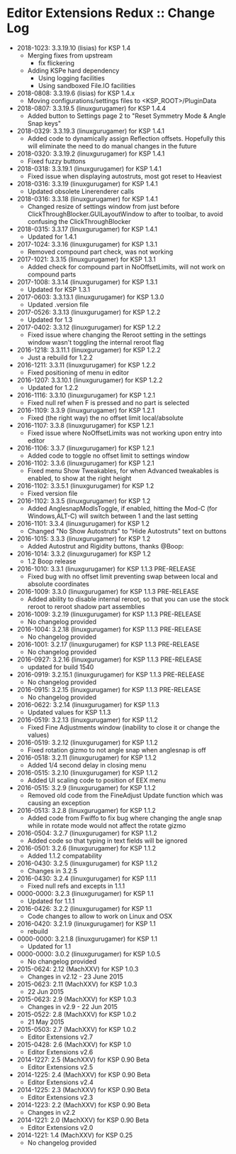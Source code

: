# Editor Extensions Redux :: Change Log

* 2018-1023: 3.3.19.10 (lisias) for KSP 1.4
	+ Merging fixes from upstream
		- fix flickering
	+ Adding KSPe hard dependency
		- Using logging facilities
		- Using sandboxed File.IO facilities
* 2018-0808: 3.3.19.6 (lisias) for KSP 1.4.x
	+ Moving configurations/settings files to <KSP_ROOT>/PluginData 
* 2018-0807: 3.3.19.5 (linuxgurugamer) for KSP 1.4.4
	+ Added button to Settings page 2 to "Reset Symmetry Mode & Angle Snap keys"
* 2018-0329: 3.3.19.3 (linuxgurugamer) for KSP 1.4.1
	+ Added code to dynamically assign Reflection offsets.  Hopefully this will eliminate the need to do manual changes in the future
* 2018-0320: 3.3.19.2 (linuxgurugamer) for KSP 1.4.1
	+ Fixed fuzzy buttons
* 2018-0318: 3.3.19.1 (linuxgurugamer) for KSP 1.4.1
	+ Fixed issue when displaying autostruts, most got reset to Heaviest
* 2018-0316: 3.3.19 (linuxgurugamer) for KSP 1.4.1
	+ Updated obsolete Linerenderer calls
* 2018-0316: 3.3.18 (linuxgurugamer) for KSP 1.4.1
	+ Changed resize of settings window from just before ClickThroughBlocker.GUILayoutWindow to after to toolbar, to avoid confusing the ClickThroughBlocker
* 2018-0315: 3.3.17 (linuxgurugamer) for KSP 1.4.1
	+ Updated for 1.4.1
* 2017-1024: 3.3.16 (linuxgurugamer) for KSP 1.3.1
	+ Removed compound part check, was not working
* 2017-1021: 3.3.15 (linuxgurugamer) for KSP 1.3.1
	+ Added check for compound part in NoOffsetLimits, will not work on compound parts
* 2017-1008: 3.3.14 (linuxgurugamer) for KSP 1.3.1
	+ Updated for KSP 1.3.1
* 2017-0603: 3.3.13.1 (linuxgurugamer) for KSP 1.3.0
	+ Updated .version file
* 2017-0526: 3.3.13 (linuxgurugamer) for KSP 1.2.2
	+ Updated for 1.3
* 2017-0402: 3.3.12 (linuxgurugamer) for KSP 1.2.2
	+ Fixed issue where changing the Reroot setting in the settings window wasn't toggling the internal reroot flag
* 2016-1218: 3.3.11.1 (linuxgurugamer) for KSP 1.2.2
	+ Just a rebuild for 1.2.2
* 2016-1211: 3.3.11 (linuxgurugamer) for KSP 1.2.2
	+ Fixed positioning of menu in editor
* 2016-1207: 3.3.10.1 (linuxgurugamer) for KSP 1.2.2
	+ Updated for 1.2.2
* 2016-1116: 3.3.10 (linuxgurugamer) for KSP 1.2.1
	+ Fixed null ref when F is pressed and no part is selected
* 2016-1109: 3.3.9 (linuxgurugamer) for KSP 1.2.1
	+ Fixed (the right way) the no offset limit local/absolute
* 2016-1107: 3.3.8 (linuxgurugamer) for KSP 1.2.1
	+ Fixed issue where NoOffsetLimits was not working upon entry into editor
* 2016-1106: 3.3.7 (linuxgurugamer) for KSP 1.2.1
	+ Added code to toggle no offset limit to settings window
* 2016-1102: 3.3.6 (linuxgurugamer) for KSP 1.2.1
	+ Fixed  menu Show Tweakables, for when Advanced tweakables is enabled, to show at the right height
* 2016-1102: 3.3.5.1 (linuxgurugamer) for KSP 1.2
	+ Fixed version file
* 2016-1102: 3.3.5 (linuxgurugamer) for KSP 1.2
	+ Added AnglesnapModIsToggle, if enabled, hitting the Mod-C (for Windows,ALT-C) will switch between 1 and the last setting
* 2016-1101: 3.3.4 (linuxgurugamer) for KSP 1.2
	+ Changed "No Show Autostruts" to "Hide Autostruts" text on buttons
* 2016-1015: 3.3.3 (linuxgurugamer) for KSP 1.2
	+ Added Autostrut and Rigidity buttons, thanks @Boop:
* 2016-1014: 3.3.2 (linuxgurugamer) for KSP 1.2
	+ 1.2 Boop release
* 2016-1010: 3.3.1 (linuxgurugamer) for KSP 1.1.3 PRE-RELEASE
	+ Fixed bug with no offset limit preventing swap between local and absolute coordinates
* 2016-1009: 3.3.0 (linuxgurugamer) for KSP 1.1.3 PRE-RELEASE
	+ Added ability to disable internal reroot, so that you can use the stock reroot to reroot shadow part assemblies
* 2016-1009: 3.2.19 (linuxgurugamer) for KSP 1.1.3 PRE-RELEASE
	+ No changelog provided
* 2016-1004: 3.2.18 (linuxgurugamer) for KSP 1.1.3 PRE-RELEASE
	+ No changelog provided
* 2016-1001: 3.2.17 (linuxgurugamer) for KSP 1.1.3 PRE-RELEASE
	+ No changelog provided
* 2016-0927: 3.2.16 (linuxgurugamer) for KSP 1.1.3 PRE-RELEASE
	+ updated for build 1540
* 2016-0919: 3.2.15.1 (linuxgurugamer) for KSP 1.1.3 PRE-RELEASE
	+ No changelog provided
* 2016-0915: 3.2.15 (linuxgurugamer) for KSP 1.1.3 PRE-RELEASE
	+ No changelog provided
* 2016-0622: 3.2.14 (linuxgurugamer) for KSP 1.1.3
	+ Updated values for KSP 1.1.3
* 2016-0519: 3.2.13 (linuxgurugamer) for KSP 1.1.2
	+ Fixed Fine Adjustments window (inability to close it or change the values)
* 2016-0519: 3.2.12 (linuxgurugamer) for KSP 1.1.2
	+ Fixed rotation gizmo to not angle snap when anglesnap is off
* 2016-0518: 3.2.11 (linuxgurugamer) for KSP 1.1.2
	+ Added 1/4 second delay in closing menu
* 2016-0515: 3.2.10 (linuxgurugamer) for KSP 1.1.2
	+ Added UI scaling code to position of EEX menu
* 2016-0515: 3.2.9 (linuxgurugamer) for KSP 1.1.2
	+ Removed old code from the FineAdjust Update function which was causing an exception
* 2016-0513: 3.2.8 (linuxgurugamer) for KSP 1.1.2
	+ Added code from Fwiffo to fix bug where changing the angle snap while in rotate mode would not affect the rotate gizmo
* 2016-0504: 3.2.7 (linuxgurugamer) for KSP 1.1.2
	+ Added code so that typing in text fields will be ignored
* 2016-0501: 3.2.6 (linuxgurugamer) for KSP 1.1.2
	+ Added 1.1.2 compatability
* 2016-0430: 3.2.5 (linuxgurugamer) for KSP 1.1.2
	+ Changes in 3.2.5
* 2016-0430: 3.2.4 (linuxgurugamer) for KSP 1.1.1
	+ Fixed null refs and excepts in 1.1.1
* 0000-0000: 3.2.3 (linuxgurugamer) for KSP 1.1
	+ Updated for 1.1.1
* 2016-0426: 3.2.2 (linuxgurugamer) for KSP 1.1
	+ Code changes to allow to work on Linux and OSX
* 2016-0420: 3.2.1.9 (linuxgurugamer) for KSP 1.1
	+ rebuild
* 0000-0000: 3.2.1.8 (linuxgurugamer) for KSP 1.1
	+ Updated for 1.1
* 0000-0000: 3.0.2 (linuxgurugamer) for KSP 1.0.5
	+ No changelog provided
* 2015-0624: 2.12 (MachXXV) for KSP 1.0.3
	+ Changes in v2.12 - 23 June 2015
* 2015-0623: 2.11 (MachXXV) for KSP 1.0.3
	+ 22 Jun 2015
* 2015-0623: 2.9 (MachXXV) for KSP 1.0.3
	+ Changes in v2.9 - 22 Jun 2015
* 2015-0522: 2.8 (MachXXV) for KSP 1.0.2
	+ 21 May 2015
* 2015-0503: 2.7 (MachXXV) for KSP 1.0.2
	+ Editor Extensions v2.7
* 2015-0428: 2.6 (MachXXV) for KSP 1.0
	+ Editor Extensions v2.6
* 2014-1227: 2.5 (MachXXV) for KSP 0.90 Beta
	+ Editor Extensions v2.5
* 2014-1225: 2.4 (MachXXV) for KSP 0.90 Beta
	+ Editor Extensions v2.4
* 2014-1225: 2.3 (MachXXV) for KSP 0.90 Beta
	+ Editor Extensions v2.3
* 2014-1223: 2.2 (MachXXV) for KSP 0.90 Beta
	+ Changes in v2.2
* 2014-1221: 2.0 (MachXXV) for KSP 0.90 Beta
	+ Editor Extensions v2.0
* 2014-1221: 1.4 (MachXXV) for KSP 0.25
	+ No changelog provided
